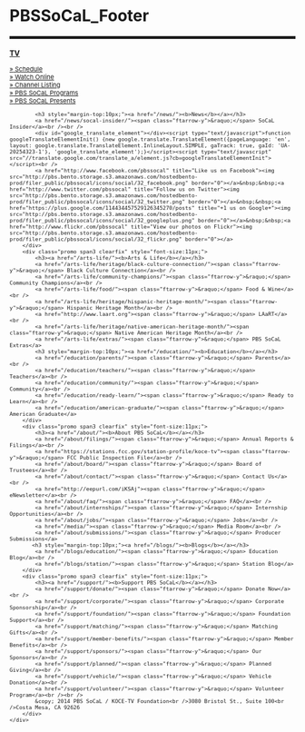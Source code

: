 PBSSoCaL_Footer
===============

<hr style="height:5px;">
<div class="row-fluid">
    <div class="span12 box promo-container clearfix one-promo horizontal with-image ">
        <div class="promo span3 clearfix" style="font-size:11px;">
            <h3><a href="/tv/"><b>TV</b></a></h3>
            <a href="/tv/schedule/"><span class="ftarrow-y">&raquo;</span> Schedule</a><br />
            <a href="http://video.pbssocal.org/"><span class="ftarrow-y">&raquo;</span> Watch Online</a><br />
            <a href="/tv/channels/"><span class="ftarrow-y">&raquo;</span> Channel Listing</a><br />
            <a href="/tv/programs/"><span class="ftarrow-y">&raquo;</span> PBS SoCaL Programs</a><br />
            <a href="/tv/presents/"><span class="ftarrow-y">&raquo;</span> PBS SoCaL Presents</a>

            
            <h3 style="margin-top:10px;"><a href="/news/"><b>News</b></a></h3>
            <a href="/news/socal-insider/"><span class="ftarrow-y">&raquo;</span> SoCaL Insider</a><br /><br />
            <div id="google_translate_element"></div><script type="text/javascript">function googleTranslateElementInit() {new google.translate.TranslateElement({pageLanguage: 'en', layout: google.translate.TranslateElement.InlineLayout.SIMPLE, gaTrack: true, gaId: 'UA-20254323-1'}, 'google_translate_element');}</script><script type="text/javascript" src="//translate.google.com/translate_a/element.js?cb=googleTranslateElementInit"></script><br />
            <a href="http://www.facebook.com/pbssocal" title="Like us on Facebook"><img src="http://pbs.bento.storage.s3.amazonaws.com/hostedbento-prod/filer_public/pbssocal/icons/social/32_facebook.png" border="0"></a>&nbsp;&nbsp;<a href="http://www.twitter.com/pbssocal" title="Follow us on Twitter"><img src="http://pbs.bento.storage.s3.amazonaws.com/hostedbento-prod/filer_public/pbssocal/icons/social/32_twitter.png" border="0"></a>&nbsp;&nbsp;<a href="https://plus.google.com/114434457529126345270/posts" title="+1 us on Google+"><img src="http://pbs.bento.storage.s3.amazonaws.com/hostedbento-prod/filer_public/pbssocal/icons/social/32_googleplus.png" border="0"></a>&nbsp;&nbsp;<a href="http://www.flickr.com/pbssocal" title="View our photos on Flickr"><img src="http://pbs.bento.storage.s3.amazonaws.com/hostedbento-prod/filer_public/pbssocal/icons/social/32_flickr.png" border="0"></a>
        </div>
        <div class="promo span3 clearfix" style="font-size:11px;">
            <h3><a href="/arts-life/"><b>Arts & Life</b></a></h3>
            <a href="/arts-life/heritage/black-culture-connection/"><span class="ftarrow-y">&raquo;</span> Black Culture Connection</a><br />
            <a href="/arts-life/community-champions/"><span class="ftarrow-y">&raquo;</span> Community Champions</a><br />
            <a href="/arts-life/food/"><span class="ftarrow-y">&raquo;</span> Food & Wine</a><br />
            <a href="/arts-life/heritage/hispanic-heritage-month/"><span class="ftarrow-y">&raquo;</span> Hispanic Heritage Month</a><br />
            <a href="http://www.laart.org"><span class="ftarrow-y">&raquo;</span> LAaRT</a><br />
            <a href="/arts-life/heritage/native-american-heritage-month/"><span class="ftarrow-y">&raquo;</span> Native American Heritage Month</a><br />
            <a href="/arts-life/extras/"><span class="ftarrow-y">&raquo;</span> PBS SoCaL Extras</a>
            <h3 style="margin-top:10px;"><a href="/education/"><b>Education</b></a></h3>
            <a href="/education/parents/"><span class="ftarrow-y">&raquo;</span> Parents</a><br />
            <a href="/education/teachers/"><span class="ftarrow-y">&raquo;</span> Teachers</a><br />
            <a href="/education/community/"><span class="ftarrow-y">&raquo;</span> Community</a><br />
            <a href="/education/ready-learn/"><span class="ftarrow-y">&raquo;</span> Ready to Learn</a><br />
            <a href="/education/american-graduate/"><span class="ftarrow-y">&raquo;</span> American Graduate</a>
        </div>
        <div class="promo span3 clearfix" style="font-size:11px;">
            <h3><a href="/about/"><b>About PBS SoCaL</b></a></h3>
            <a href="/about/filings/"><span class="ftarrow-y">&raquo;</span> Annual Reports & Filings</a><br />
            <a href="https://stations.fcc.gov/station-profile/koce-tv"><span class="ftarrow-y">&raquo;</span> FCC Public Inspection File</a><br />
            <a href="/about/board/"><span class="ftarrow-y">&raquo;</span> Board of Trustees</a><br />
            <a href="/about/contact/"><span class="ftarrow-y">&raquo;</span> Contact Us</a><br />
            <a href="http://eepurl.com/iKSAj"><span class="ftarrow-y">&raquo;</span> eNewsletter</a><br />
            <a href="/about/faq/"><span class="ftarrow-y">&raquo;</span> FAQ</a><br />
            <a href="/about/internships/"><span class="ftarrow-y">&raquo;</span> Internship Opportunities</a><br />
            <a href="/about/jobs/"><span class="ftarrow-y">&raquo;</span> Jobs</a><br />
            <a href="/media/"><span class="ftarrow-y">&raquo;</span> Media Room</a><br />
            <a href="/about/submissions/"><span class="ftarrow-y">&raquo;</span> Producer Submissions</a>
           <h3 style="margin-top:10px;"><a href="/blogs/"><b>Blogs</b></a></h3>
            <a href="/blogs/education/"><span class="ftarrow-y">&raquo;</span> Education Blog</a><br />
            <a href="/blogs/station/"><span class="ftarrow-y">&raquo;</span> Station Blog</a>
        </div>
        <div class="promo span3 clearfix" style="font-size:11px;">
            <h3><a href="/support/"><b>Support PBS SoCaL</b></a></h3>
            <a href="/support/donate/"><span class="ftarrow-y">&raquo;</span> Donate Now</a><br />
            <a href="/support/corporate/"><span class="ftarrow-y">&raquo;</span> Corporate Sponsorship</a><br />
            <a href="/support/foundation/"><span class="ftarrow-y">&raquo;</span> Foundation Support</a><br />
            <a href="/support/matching/"><span class="ftarrow-y">&raquo;</span> Matching Gifts</a><br />
            <a href="/support/member-benefits/"><span class="ftarrow-y">&raquo;</span> Member Benefits</a><br />
            <a href="/support/sponsors/"><span class="ftarrow-y">&raquo;</span> Our Sponsors</a><br />
            <a href="/support/planned/"><span class="ftarrow-y">&raquo;</span> Planned Giving</a><br />
            <a href="/support/vehicle/"><span class="ftarrow-y">&raquo;</span> Vehicle Donation</a><br />
            <a href="/support/volunteer/"><span class="ftarrow-y">&raquo;</span> Volunteer Program</a><br /><br />
            &copy; 2014 PBS SoCaL / KOCE-TV Foundation<br />3080 Bristol St., Suite 100<br />Costa Mesa, CA 92626
        </div>
    </div>
</div>

<style>
.pbs_tvschedules_modules-whatson-module_header_date_container {border-bottom:0;}
.pbs_tvschedules_modules-whatson-module_header {border-bottom:0;}
.pbs_tvschedules_modules-whatson-feed_programs {background-color:#fff;}
</style>
